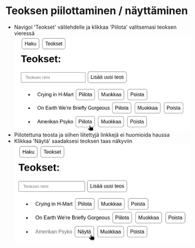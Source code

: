# Teoksen piilottaminen / näyttäminen

* Navigoi 'Teokset' välilehdelle ja klikkaa 'Piilota' valitsemasi teoksen vieressä
![Kuva1](https://github.com/mizhonka/helmetcheck/blob/main/documentation/images/hide1.png)
* Piilotettuna teosta ja siihen liitettyjä linkkejä ei huomioida haussa
* Klikkaa 'Näytä' saadaksesi teoksen taas näkyviin
![Kuva1](https://github.com/mizhonka/helmetcheck/blob/main/documentation/images/hide2.png)
